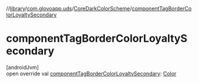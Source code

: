 //[library](../../../index.md)/[com.glovoapp.uds](../index.md)/[CoreDarkColorScheme](index.md)/[componentTagBorderColorLoyaltySecondary](component-tag-border-color-loyalty-secondary.md)

# componentTagBorderColorLoyaltySecondary

[androidJvm]\
open override val [componentTagBorderColorLoyaltySecondary](component-tag-border-color-loyalty-secondary.md): [Color](https://developer.android.com/reference/kotlin/androidx/compose/ui/graphics/Color.html)
